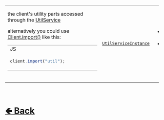 <table>
<tr><td>

the client's utility parts accessed through the [UtilService](https://github.com/paishee/noscord.js/wiki/UtilService) 

alternatively you could use [Client.import()](https://github.com/paishee/noscord.js/wiki/Client.import()) like this:
<table>

<tr><td> JS </td></tr>
<tr><td>

```js
client.import("util");            
```


</tr></td>
</table>
<br>

</td><td> 

[`UtilServiceInstance`](https://github.com/paishee/noscord.js/wiki/UtilService)

</td><td>

- [src / Client / index.js](https://github.com/paishee/noscord.js/blob/main/src/Client/index.js)
- [src / Services / UtilService](https://github.com/paishee/noscord.js/tree/main/src/Services/UtilService)

</td></tr>

</table>

<br> <h1> [🢀 Back](https://github.com/paishee/noscord.js/wiki/Client-Elements) </h1>